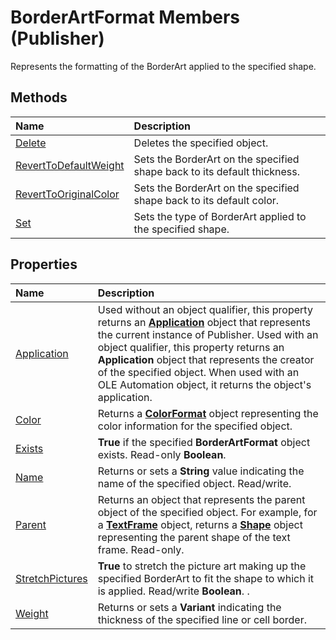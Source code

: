 
# BorderArtFormat Members (Publisher)
Represents the formatting of the BorderArt applied to the specified shape.

## Methods



|**Name**|**Description**|
|:-----|:-----|
| [Delete](3ec0576f-8304-2647-7309-b014b586c1b6.md)|Deletes the specified object.|
| [RevertToDefaultWeight](3e46637f-3fce-3346-9193-063be40844bd.md)|Sets the BorderArt on the specified shape back to its default thickness.|
| [RevertToOriginalColor](6b966576-eac4-3e55-ffdc-c064341474c0.md)|Sets the BorderArt on the specified shape back to its default color.|
| [Set](e068037b-56b6-a114-6b22-568ea20d6b25.md)|Sets the type of BorderArt applied to the specified shape.|

## Properties



|**Name**|**Description**|
|:-----|:-----|
| [Application](329de5c7-c469-b7c0-1398-cecbbc6107b2.md)|Used without an object qualifier, this property returns an  **[Application](acfc7efb-e6a5-a89a-3aee-3cb4af2f3508.md)** object that represents the current instance of Publisher. Used with an object qualifier, this property returns an  **Application** object that represents the creator of the specified object. When used with an OLE Automation object, it returns the object's application.|
| [Color](fb2fe2f7-d321-43d3-232d-db3b513dae43.md)|Returns a  **[ColorFormat](659069e1-e359-94d7-de06-a1d98378193b.md)** object representing the color information for the specified object.|
| [Exists](572cc1c9-fbe7-a171-b98e-1ffad658ce2c.md)| **True** if the specified **BorderArtFormat** object exists. Read-only **Boolean**. |
| [Name](742bb441-8661-b08d-8503-963421753cef.md)|Returns or sets a  **String** value indicating the name of the specified object. Read/write.|
| [Parent](7d750cac-7da6-eb0d-b3dd-ead9a3040c9e.md)|Returns an object that represents the parent object of the specified object. For example, for a  **[TextFrame](95e88f5a-b3dc-272e-7c1d-5282c97ae11e.md)** object, returns a **[Shape](666cb7f0-62a8-f419-9838-007ef29506ee.md)** object representing the parent shape of the text frame. Read-only.|
| [StretchPictures](d3a9c867-111c-a4b1-0e56-6e5ed1e52c8c.md)| **True** to stretch the picture art making up the specified BorderArt to fit the shape to which it is applied. Read/write **Boolean**. .|
| [Weight](8ff67c8b-be41-a02e-5433-624baa0d888e.md)|Returns or sets a  **Variant** indicating the thickness of the specified line or cell border.|
